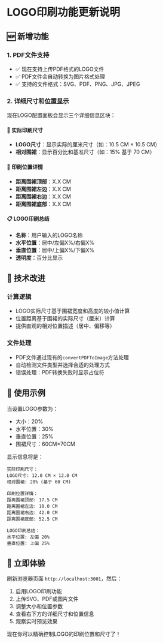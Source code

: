 # LOGO印刷功能更新说明

## 🆕 新增功能

### 1. PDF文件支持
- ✅ 现在支持上传PDF格式的LOGO文件
- ✅ PDF文件会自动转换为图片格式处理
- ✅ 支持的文件格式：SVG、PDF、PNG、JPG、JPEG

### 2. 详细尺寸和位置显示
现在LOGO配置面板会显示三个详细信息区块：

#### 📏 实际印刷尺寸
- **LOGO尺寸**：显示实际的厘米尺寸（如：10.5 CM × 10.5 CM）
- **相对围裙**：显示百分比和基准尺寸（如：15% 基于 70 CM）

#### 📍 印刷位置详情
- **距离围裙顶部**：X.X CM
- **距离围裙左边**：X.X CM  
- **距离围裙右边**：X.X CM
- **距离围裙底部**：X.X CM

#### 📋 LOGO印刷总结
- **名称**：用户输入的LOGO名称
- **水平位置**：居中/左偏X%/右偏X%
- **垂直位置**：居中/上偏X%/下偏X%
- **透明度**：百分比显示

## 🔧 技术改进

### 计算逻辑
- LOGO实际尺寸基于围裙宽度和高度的较小值计算
- 位置距离基于围裙的实际尺寸（厘米）计算
- 提供直观的相对位置描述（居中、偏移等）

### 文件处理
- PDF文件通过现有的`convertPDFToImage`方法处理
- 自动检测文件类型并选择合适的处理方式
- 错误处理：PDF转换失败时显示占位符

## 🎯 使用示例

当设置LOGO参数为：
- 大小：20%
- 水平位置：30%  
- 垂直位置：25%
- 围裙尺寸：60CM×70CM

显示信息将是：
```
实际印刷尺寸：
LOGO尺寸: 12.0 CM × 12.0 CM
相对围裙: 20% (基于 60 CM)

印刷位置详情：
距离围裙顶部: 17.5 CM
距离围裙左边: 18.0 CM
距离围裙右边: 42.0 CM
距离围裙底部: 52.5 CM

LOGO印刷总结：
水平位置: 左偏 20%
垂直位置: 上偏 25%
```

## 🚀 立即体验

刷新浏览器页面 `http://localhost:3001`，然后：

1. 启用LOGO印刷功能
2. 上传SVG、PDF或图片文件
3. 调整大小和位置参数
4. 查看右下方的详细尺寸和位置信息
5. 观察实时预览效果

现在你可以精确控制LOGO的印刷位置和尺寸了！ 